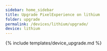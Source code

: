 ```yaml
---
sidebar: home_sidebar
title: Upgrade PixelExperience on lithium
folder: upgrade
permalink: /devices/lithium/upgrade/
device: lithium
---
```

{% include templates/device_upgrade.md %}
